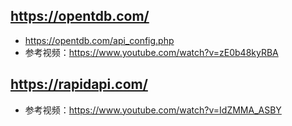 ## https://opentdb.com/
- https://opentdb.com/api_config.php
- 参考视频：https://www.youtube.com/watch?v=zE0b48kyRBA

## https://rapidapi.com/
- 参考视频：https://www.youtube.com/watch?v=IdZMMA_ASBY
